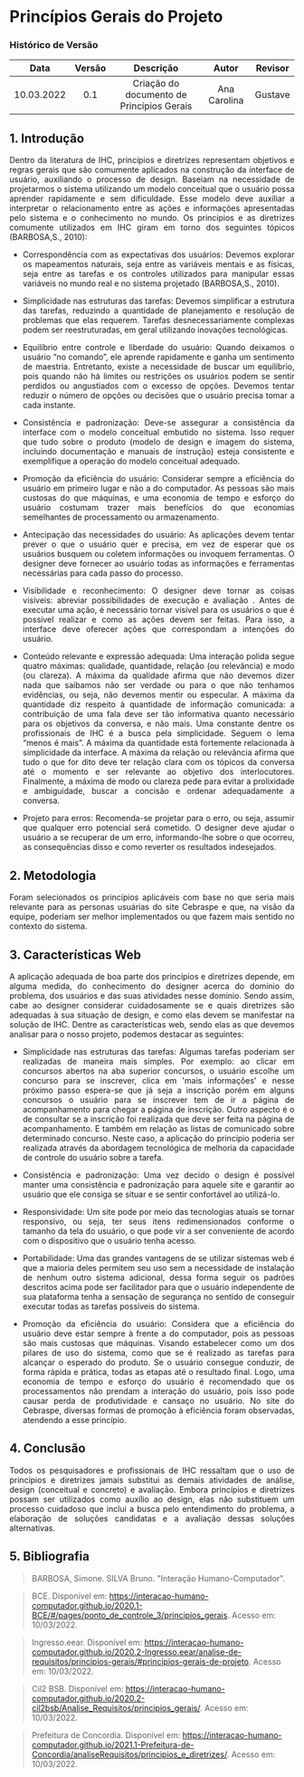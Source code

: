 # Princípios Gerais do Projeto


### Histórico de Versão

|    Data    | Versão | Descrição | Autor | Revisor |
| :--------: | :----: | :-------: | :---: | :-----: |
| 10.03.2022 |  0.1   | Criação do documento de Princípios Gerais | Ana Carolina | Gustave |


## 1. Introdução

<p style="text-align: justify;">Dentro da literatura de IHC, princípios e diretrizes representam objetivos e regras gerais que são comumente aplicados na construção da interface de usuário, auxiliando o processo de design. Baseiam na necessidade de projetarmos o sistema utilizando um modelo conceitual que o usuário possa aprender rapidamente e sem dificuldade. Esse modelo deve auxiliar a interpretar o relacionamento entre as ações e informações apresentadas pelo sistema e o conhecimento no mundo. Os princípios e as diretrizes comumente utilizados em IHC giram em torno dos seguintes tópicos (BARBOSA,S., 2010):
</p>

- <p style="text-align: justify;">Correspondência com as expectativas dos usuários: Devemos explorar os mapeamentos naturais, seja entre as variáveis mentais e as físicas, seja entre as tarefas e os controles utilizados para manipular essas variáveis no mundo real e no sistema projetado (BARBOSA,S., 2010).
</p>

- <p style="text-align: justify;">Simplicidade nas estruturas das tarefas: Devemos simplificar a estrutura das tarefas, reduzindo a quantidade de planejamento e resolução de problemas que elas requerem. Tarefas desnecessariamente complexas podem ser reestruturadas, em geral utilizando inovações tecnológicas.
</p>

- <p style="text-align: justify;">Equilíbrio entre controle e liberdade do usuário: Quando deixamos o usuário “no comando”, ele aprende rapidamente e ganha um sentimento de maestria. Entretanto, existe a necessidade de buscar um equilíbrio, pois quando não há limites ou restrições os usuários podem se sentir perdidos ou angustiados com o excesso de opções. Devemos tentar reduzir o número de opções ou decisões que o usuário precisa tomar a cada instante.
</p>

- <p style="text-align: justify;">Consistência e padronização: Deve-se assegurar a consistência da interface com o modelo conceitual embutido no sistema. Isso requer que tudo sobre o produto (modelo de design e imagem do sistema, incluindo documentação e manuais de instrução) esteja consistente e exemplifique a operação do modelo conceitual adequado.
</p>

- <p style="text-align: justify;">Promoção da eficiência do usuário: Considerar sempre a eficiência do usuário em primeiro lugar e não a do computador. As pessoas são mais custosas do que máquinas, e uma economia de tempo e esforço do usuário costumam trazer mais benefícios do que economias semelhantes de processamento ou armazenamento.
</p>

- <p style="text-align: justify;">Antecipação das necessidades do usuário: As aplicações devem tentar prever o que o usuário quer e precisa, em vez de esperar que os usuários busquem ou coletem informações ou invoquem ferramentas. O designer deve fornecer ao usuário todas as informações e ferramentas necessárias para cada passo do processo.
</p>

- <p style="text-align: justify;">Visibilidade e reconhecimento: O designer deve tornar as coisas visíveis: abreviar possibilidades de execução e avaliação . Antes de executar uma ação, é necessário tornar visível para os usuários o que é possível realizar e como as ações devem ser feitas. Para isso, a interface deve oferecer ações que correspondam a intenções do usuário.
</p>

- <p style="text-align: justify;"> Conteúdo relevante e expressão adequada: Uma interação polida segue quatro máximas: qualidade, quantidade, relação (ou relevância) e modo (ou clareza). A máxima da qualidade afirma que não devemos dizer nada que saibamos não ser verdade ou para o que não tenhamos evidências, ou seja, não devemos mentir ou especular. A máxima da quantidade diz respeito à quantidade de informação comunicada: a contribuição de uma fala deve ser tão informativa quanto necessário para os objetivos da conversa, e não mais. Uma constante dentre os profissionais de IHC é a busca pela simplicidade. Seguem o lema “menos é mais”. A máxima da quantidade está fortemente relacionada à simplicidade da interface. A máxima da relação ou relevância afirma que tudo o que for dito deve ter relação clara com os tópicos da conversa até o momento e ser relevante ao objetivo dos interlocutores. Finalmente, a máxima de modo ou clareza pede para evitar a prolixidade e ambiguidade, buscar a concisão e ordenar adequadamente a conversa.
</p>

- <p style="text-align: justify;">Projeto para erros: Recomenda-se projetar para o erro, ou seja, assumir que qualquer erro potencial será cometido. O designer deve ajudar o usuário a se recuperar de um erro, informando-lhe sobre o que ocorreu, as consequências disso e como reverter os resultados indesejados.
</p>

## 2. Metodologia

<p style="text-align: justify;"> Foram selecionados os princípios aplicáveis com base no que seria mais relevante para as personas usuárias do site Cebraspe e que, na visão da equipe, poderiam ser melhor implementados ou que fazem mais sentido no contexto do sistema.
</p>

## 3. Características Web

<p style="text-align: justify;">A aplicação adequada de boa parte dos princípios e diretrizes depende, em alguma medida, do conhecimento do designer acerca do domínio do problema, dos usuários e das suas atividades nesse domínio. Sendo assim, cabe ao designer considerar cuidadosamente se e quais diretrizes são adequadas à sua situação de design, e como elas devem se manifestar na solução de IHC. Dentre as características web, sendo elas as que devemos analisar para o nosso projeto, podemos destacar as seguintes:
</p>

- <p style="text-align: justify;">Simplicidade nas estruturas das tarefas: Algumas tarefas poderiam ser realizadas de maneira mais simples. Por exemplo: ao clicar em concursos abertos na aba superior concursos, o usuário escolhe um concurso para se inscrever, clica em 'mais informações' e nesse próximo passo espera-se que já seja a inscrição porém em alguns concursos o usuário para se inscrever tem de ir a página de acompanhamento para chegar a página de inscrição. Outro aspecto é o de consultar se a inscrição foi realizada que deve ser feita na página de acompanhamento. E também em relação as listas de comunicado sobre determinado concurso. Neste caso, a aplicação do princípio poderia ser realizada através da abordagem tecnológica de melhoria da capacidade de controle do usuário sobre a tarefa.
</p>

- <p style="text-align: justify;">Consistência e padronização: Uma vez decido o design é possível manter uma consistência e padronização para aquele site e garantir ao usuário que ele consiga se situar e se sentir confortável ao utilizá-lo.
</p>

- <p style="text-align: justify;">Responsividade: Um site pode por meio das tecnologias atuais se tornar responsivo, ou seja, ter seus itens redimensionados conforme o tamanho da tela do usuário, o que pode vir a ser conveniente de acordo com o dispositivo que o usuário tenha acesso.
</p>

- <p style="text-align: justify;">Portabilidade: Uma das grandes vantagens de se utilizar sistemas web é que a maioria deles permitem seu uso sem a necessidade de instalação de nenhum outro sistema adicional, dessa forma seguir os padrões descritos acima pode ser facilitador para que o usuário independente de sua plataforma tenha a sensação de segurança no sentido de conseguir executar todas as tarefas possíveis do sistema.
</p>

- <p style="text-align: justify;">Promoção da eficiência do usuário: Considera que a eficiência do usuário deve estar sempre à frente a do computador, pois as pessoas são mais custosas que máquinas. Visando estabelecer como um dos pilares de uso do sistema, como que se é realizado as tarefas para alcançar o esperado do produto. Se o usuário consegue conduzir, de forma rápida e prática, todas as etapas até o resultado final. Logo, uma economia de tempo e esforço do usuário é recomendado que os processamentos não prendam a interação do usuário, pois isso pode causar perda de produtividade e cansaço no usuário. No site do Cebraspe, diversas formas de promoção à eficiência foram observadas, atendendo a esse princípio.
</p>


## 4. Conclusão

<p style="text-align: justify;">Todos os pesquisadores e profissionais de IHC ressaltam que o uso de princípios e diretrizes jamais substitui as demais atividades de análise, design (conceitual e concreto) e avaliação. Embora princípios e diretrizes possam ser utilizados como auxílio ao design, elas não substituem um processo cuidadoso que inclui a busca pelo entendimento do problema, a elaboração de soluções candidatas e a avaliação dessas soluções alternativas.
</p>

## 5. Bibliografia

> BARBOSA, Simone. SILVA Bruno. "Interação Humano-Computador".

> BCE. Disponível em: https://interacao-humano-computador.github.io/2020.1-BCE/#/pages/ponto_de_controle_3/principios_gerais. Acesso em: 10/03/2022.

> Ingresso.eear. Disponível em: https://interacao-humano-computador.github.io/2020.2-Ingresso.eear/analise-de-requisitos/principios-gerais/#principios-gerais-de-projeto. Acesso em: 10/03/2022.

> Cil2 BSB. Disponível em: https://interacao-humano-computador.github.io/2020.2-cil2bsb/Analise_Requisitos/principios_gerais/. Acesso em: 10/03/2022.

> Prefeitura de Concordia. Disponível em: https://interacao-humano-computador.github.io/2021.1-Prefeitura-de-Concordia/analiseRequisitos/principios_e_diretrizes/. Acesso em: 10/03/2022.

